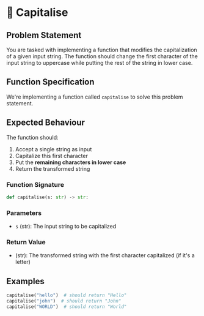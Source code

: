 # 🧵 Capitalise

## Problem Statement

You are tasked with implementing a function that modifies the capitalization of a given input string. The function should change the first character of the input string to uppercase while putting the rest of the string in lower case.

## Function Specification

We're implementing a function called `capitalise` to solve this problem statement.

## Expected Behaviour

The function should:

1. Accept a single string as input
2. Capitalize this first character
3. Put the **remaining characters in lower case**
4. Return the transformed string

### Function Signature

```python
def capitalise(s: str) -> str:
```

### Parameters

- `s` (str): The input string to be capitalized

### Return Value

- (str): The transformed string with the first character capitalized (if it's a letter)

## Examples

```python
capitalise("hello")  # should return "Hello"
capitalise("john")  # should return "John"
capitalise("WORLD")  # should return "World"
```
